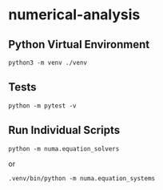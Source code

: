 # numerical-analysis

## Python Virtual Environment

```
python3 -m venv ./venv
```

## Tests

```
python -m pytest -v
```

## Run Individual Scripts

```
python -m numa.equation_solvers
```

or
```
.venv/bin/python -m numa.equation_systems
```

